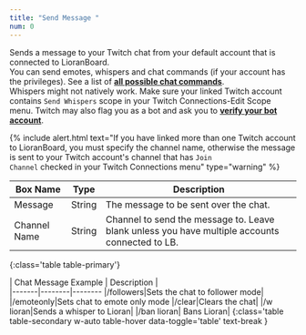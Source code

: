 ```yaml
---
title: "Send Message "
num: 0
---
```


Sends a message to your Twitch chat from your default account that is connected to LioranBoard.\
You can send emotes, whispers and chat commands (if your account has the privileges). See a list of **[all possible chat commands](https://help.twitch.tv/s/article/chat-commands?language=en_US#AllMods)**.\
Whispers might not natively work. Make sure your linked Twitch account contains `Send Whispers` scope in your Twitch Connections-Edit Scope menu. Twitch may also flag you as a bot and ask you to **[verify your bot account](https://dev.twitch.tv/docs/irc/guide#:~:text=appear%20in%20chat.-,Requesting%20Verified%20Bot%20Status,expect%20a%20response%20via%20email.)**.


{% include alert.html text="If you have linked more than one Twitch account to LioranBoard, you must specify the channel name, otherwise the message is sent to your Twitch account's channel that has <code>Join Channel</code> checked in your Twitch Connections menu" type="warning" %} 

| Box Name | Type | Description | 
|-------|--------|--------
|Message|String | The message to be sent over the chat.|
|Channel Name |	String	| Channel to send the message to. Leave blank unless you have multiple accounts connected to LB.
{:class='table table-primary'}

| Chat Message Example | Description |  
|-------|--------|--------
|/followers|Sets the chat to follower mode|
|/emoteonly|Sets chat to emote only mode
|/clear|Clears the chat|
|/w lioran|Sends a whisper to Lioran|
|/ban lioran| Bans Lioran|
{:class='table table-secondary w-auto table-hover data-toggle='table' text-break }









